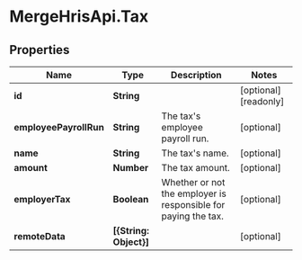 # MergeHrisApi.Tax

## Properties

Name | Type | Description | Notes
------------ | ------------- | ------------- | -------------
**id** | **String** |  | [optional] [readonly] 
**employeePayrollRun** | **String** | The tax&#39;s employee payroll run. | [optional] 
**name** | **String** | The tax&#39;s name. | [optional] 
**amount** | **Number** | The tax amount. | [optional] 
**employerTax** | **Boolean** | Whether or not the employer is responsible for paying the tax. | [optional] 
**remoteData** | **[{String: Object}]** |  | [optional] 


